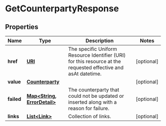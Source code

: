 

# GetCounterpartyResponse

## Properties

Name | Type | Description | Notes
------------ | ------------- | ------------- | -------------
**href** | [**URI**](URI.md) | The specific Uniform Resource Identifier (URI) for this resource at the requested effective and asAt datetime. |  [optional]
**value** | [**Counterparty**](Counterparty.md) |  |  [optional]
**failed** | [**Map&lt;String, ErrorDetail&gt;**](ErrorDetail.md) | The counterparty that could not be updated or inserted along with a reason for failure. |  [optional]
**links** | [**List&lt;Link&gt;**](Link.md) | Collection of links. |  [optional]




